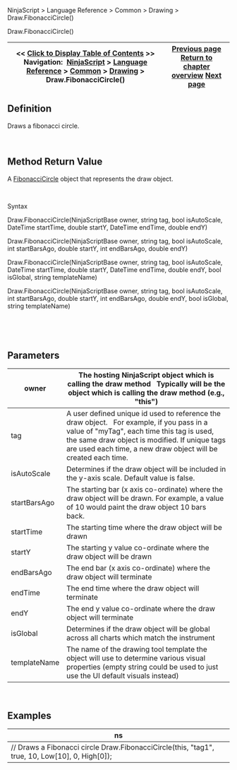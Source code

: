 ﻿


NinjaScript \> Language Reference \> Common \> Drawing \> Draw.FibonacciCircle()






















Draw.FibonacciCircle()







| \<\< [Click to Display Table of Contents](draw_fibonaccicircle.md) \>\> **Navigation:**     [NinjaScript](ninjascript.md) \> [Language Reference](language_reference_wip.md) \> [Common](common.md) \> [Drawing](drawing.md) \> Draw.FibonacciCircle() | [Previous page](extendedline.md) [Return to chapter overview](drawing.md) [Next page](fibonaccicircle.md) |
| --- | --- |











## Definition


Draws a fibonacci circle.


 


## Method Return Value


A [FibonacciCircle](fibonaccicircle.md) object that represents the draw object.


 


Syntax  

Draw.FibonacciCircle(NinjaScriptBase owner, string tag, bool isAutoScale, DateTime startTime, double startY, DateTime endTime, double endY)  

Draw.FibonacciCircle(NinjaScriptBase owner, string tag, bool isAutoScale, int startBarsAgo, double startY, int endBarsAgo, double endY)  

Draw.FibonacciCircle(NinjaScriptBase owner, string tag, bool isAutoScale, DateTime startTime, double startY, DateTime endTime, double endY, bool isGlobal, string templateName)  

Draw.FibonacciCircle(NinjaScriptBase owner, string tag, bool isAutoScale, int startBarsAgo, double startY, int endBarsAgo, double endY, bool isGlobal, string templateName)


 


 


## Parameters




| owner | The hosting NinjaScript object which is calling the draw method   Typically will be the object which is calling the draw method (e.g., "this") |
| --- | --- |
| tag | A user defined unique id used to reference the draw object.    For example, if you pass in a value of "myTag", each time this tag is used, the same draw object is modified. If unique tags are used each time, a new draw object will be created each time. |
| isAutoScale | Determines if the draw object will be included in the y\-axis scale. Default value is false. |
| startBarsAgo | The starting bar (x axis co\-ordinate) where the draw object will be drawn. For example, a value of 10 would paint the draw object 10 bars back. |
| startTime | The starting time where the draw object will be drawn |
| startY | The starting y value co\-ordinate where the draw object will be drawn |
| endBarsAgo | The end bar (x axis co\-ordinate) where the draw object will terminate |
| endTime | The end time where the draw object will terminate |
| endY | The end y value co\-ordinate where the draw object will terminate |
| isGlobal | Determines if the draw object will be global across all charts which match the instrument |
| templateName | The name of the drawing tool template the object will use to determine various visual properties (empty string could be used to just use the UI default visuals instead) |



 


## 


## Examples




| ns |
| --- |
| // Draws a Fibonacci circle Draw.FibonacciCircle(this, "tag1", true, 10, Low\[10], 0, High\[0]); |









